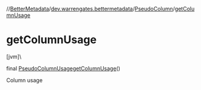 //[BetterMetadata](../../../index.md)/[dev.warrengates.bettermetadata](../index.md)/[PseudoColumn](index.md)/[getColumnUsage](get-column-usage.md)

# getColumnUsage

[jvm]\

final [PseudoColumnUsage](https://docs.oracle.com/javase/8/docs/api/java/sql/PseudoColumnUsage.html)[getColumnUsage](get-column-usage.md)()

Column usage
